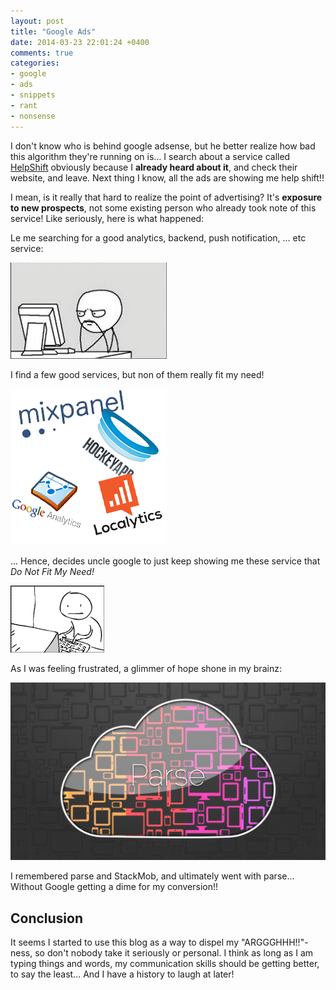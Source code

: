 ```yaml
---
layout: post
title: "Google Ads"
date: 2014-03-23 22:01:24 +0400
comments: true
categories: 
- google
- ads
- snippets
- rant
- nonsense
---
```


I don't know who is behind google adsense, but he better realize how bad this algorithm they're running on is... I search about a service called [HelpShift](https://www.helpshift.com/) obviously because I __already heard about it__, and check their website, and leave. Next thing I know, all the ads are showing me help shift!!

I mean, is it really that hard to realize the point of advertising? It's __exposure to new prospects__, not some existing person who already took note of this service! Like seriously, here is what happened:

Le me searching for a good analytics, backend, push notification, ... etc service:

![](/images/rapid.jpg)

I find a few good services, but non of them really fit my need!

![](/images/analytics-services.png)

... Hence, decides uncle google to just keep showing me these service that _Do Not Fit My Need!_

![](/images/0044.gif)

As I was feeling frustrated, a glimmer of hope shone in my brainz:

![](/images/Parse_Cloud.png)

I remembered parse and StackMob, and ultimately went with parse... Without Google getting a dime for my conversion!!

## Conclusion

It seems I started to use this blog as a way to dispel my "ARGGGHHH!!"-ness, so don't nobody take it seriously or personal. I think as long as I am typing things and words, my communication skills should be getting better, to say the least... And I have a history to laugh at later!
